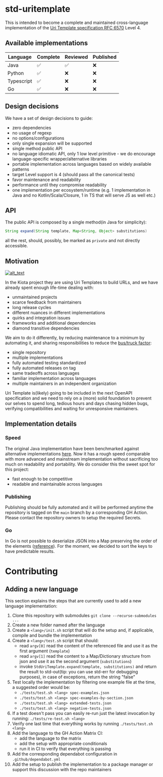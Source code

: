 # std-uritemplate

This is intended to become a complete and maintained cross-language implementation of the [Uri Template specification RFC 6570](https://github.com/uri-templates/uritemplate-spec) Level 4.

## Available implementations

| Language | Complete | Reviewed | Published |
|---|---|---|---|
| Java | ✅ | ✅ | ❌ |
| Python | ✅ | ❌ | ❌ |
| Typescript | ✅ | ❌ | ❌ |
| Go | ✅ | ❌ | ❌ |

## Design decisions

We have a set of design decisions to guide:

- zero dependencies
- no usage of regexp
- no options/configurations
- only single expansion will be supported
- single method public API
- no language idiomatic API, only 1 low level primitive - we do encourage language-specific wrapper/alternative libraries
- portable implementation across languages based on widely available patterns
- target Level support is 4 (should pass all the canonical tests)
- favor maintenance and readability
- performance until they compromise readability
- one implementation per ecosystem/runtime (e.g. 1 implementation in Java and no Kotlin/Scala/Closure, 1 in TS that will serve JS as well etc.)

## API

The public API is composed by a single method(in Java for simplicity):

```java
String expand(String template, Map<String, Object> substitutions)
```

all the rest, should, possibly, be marked as `private` and not directly accessible.

## Motivation

[<img alt="alt_text" src="https://imgs.xkcd.com/comics/dependency.png" />](https://xkcd.com/2347/)

In the Kiota project they are using Uri Templates to build URLs, and we have already spent enough life-time dealing with:

- unmaintained projects
- scarce feedback from maintainers
- long release cycles
- different nuances in different implementations
- quirks and integration issues
- frameworks and additional dependencies
- diamond transitive dependencies

We aim to do it differently, by reducing maintenance to a minimum by automating it, and sharing responsibilities to reduce the [bus/truck factor](https://en.wikipedia.org/wiki/Bus_factor#):

- single repository
- multiple implementations
- fully automated testing standardized
- fully automated releases on tag
- same tradeoffs across languages
- familiar implementation across languages
- multiple maintainers in an independent organization

Uri Template is(likely) going to be included in the next OpenAPI specification and we need to rely on a (more) solid foundation to prevent our selves to spend long, tedious hours and days chasing hidden bugs, verifying compatibilities and waiting for unresponsive maintainers.

## Implementation details

### Speed

The original Java implementation have been benchmarked against alternative implementations [here](https://github.com/andreaTP/std-uritemplate/tree/jmh).
Now it has a rough speed comparable with more advanced and mainstream implementation without sacrificing too much on readability and portability.
We do consider this the sweet spot for this project:

- fast enough to be competitive
- readable and maintainable across languages

### Publishing

Publishing should be fully automated and it will be performed anytime the repository is tagged on the `main` branch by a corresponding GH Action.
Please contact the repository owners to setup the required Secrets.

### Go

In Go is not possible to deserialize JSON into a Map preserving the order of the elements ([reference](https://github.com/uri-templates/uritemplate-test/pull/58#issuecomment-1640029982)).
For the moment, we decided to sort the keys to have predictable results.

# Contributing

## Adding a new language

This section explains the steps that are currently used to add a new language implementation:

1. Clone this repository with submodules `git clone --recurse-submodules ...`
2. Create a new folder named after the language
3. Create a `<lang>/init.sh` script that will do the setup and, if applicable, compile and bundle the implementation
4. Create a `<lang>/test.sh` script that should:
    - read `argv[0]` read the content of the referenced file and use it as the first argument (`template`)
    - read `argv[1]` read the content to a Map/Dictionary structure from json and use it as the second argument (`substitutions`)
    - invoke `StdUriTemplate.expand(template, substitutions)` and return the result to std-out(tip: you can use std-err for debugging purposes), in case of exceptions, return the string "false"
5. Test locally the implementation by filtering one example file at the time, a suggested order would be:
    - `./tests/test.sh <lang> spec-examples.json`
    - `./tests/test.sh <lang> spec-examples-by-section.json`
    - `./tests/test.sh <lang> extended-tests.json`
    - `./tests/test.sh <lang> negative-tests.json`
6. If a test doesn't pass you can easily re-run just the latest invocation by running: `./tests/re-test.sh <lang>`
7. Verify one last time that everything works by running `./tests/test.sh <lang>`
8. Add the language to the GH Action Matrix CI:
    - add the language to the matrix
    - add the setup with appropriate conditionals
    - run it in CI to verify that everything is passing
9. Add the corresponding dependabot configuration in `.github/dependabot.yml`
10. Add the setup to publish the implementation to a package manager or support this discussion with the repo maintainers
